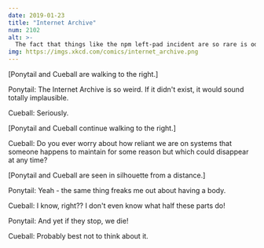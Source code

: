 ```yaml
---
date: 2019-01-23
title: "Internet Archive"
num: 2102
alt: >-
  The fact that things like the npm left-pad incident are so rare is oddly reassuring.
img: https://imgs.xkcd.com/comics/internet_archive.png
---
```

[Ponytail and Cueball are walking to the right.]

Ponytail: The Internet Archive is so weird. If it didn't exist, it would sound totally implausible.

Cueball: Seriously.

[Ponytail and Cueball continue walking to the right.]

Cueball: Do you ever worry about how reliant we are on systems that someone happens to maintain for some reason but which could disappear at any time?

[Ponytail and Cueball are seen in silhouette from a distance.]

Ponytail: Yeah - the same thing freaks me out about having a body.

Cueball: I know, right?? I don't even know what half these parts do!

Ponytail: And yet if they stop, we die!

Cueball: Probably best not to think about it.